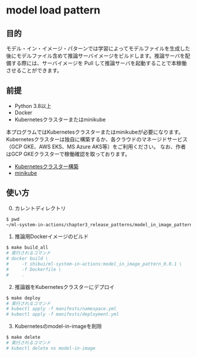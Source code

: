 # model load pattern

## 目的

モデル・イン・イメージ・パターンでは学習によってモデルファイルを生成した後にモデルファイル含めて推論サーバイメージをビルドします。推論サーバを配備する際には、サーバイメージを Pull して推論サーバを起動することで本稼働させることができます。

## 前提

- Python 3.8以上
- Docker
- Kubernetesクラスターまたはminikube

本プログラムではKubernetesクラスターまたはminikubeが必要になります。
Kubernetesクラスターは独自に構築するか、各クラウドのマネージドサービス（GCP GKE、AWS EKS、MS Azure AKS等）をご利用ください。
なお、作者はGCP GKEクラスターで稼働確認を取っております。

- [Kubernetesクラスター構築](https://kubernetes.io/ja/docs/setup/)
- [minikube](https://kubernetes.io/ja/docs/setup/learning-environment/minikube/)

## 使い方

0. カレントディレクトリ

```sh
$ pwd
~/ml-system-in-actions/chapter3_release_patterns/model_in_image_pattern
```

1. 推論用Dockerイメージのビルド
   
```sh
$ make build_all
# 実行されるコマンド
# docker build \
#     -t shibui/ml-system-in-actions:model_in_image_pattern_0.0.1 \
#     -f Dockerfile \
#     .
```

2. 推論器をKubernetesクラスターにデプロイ

```sh
$ make deploy
# 実行されるコマンド
# kubectl apply -f manifests/namespace.yml
# kubectl apply -f manifests/deployment.yml
```

3. Kubernetesのmodel-in-imageを削除

```sh
$ make delete
# 実行されるコマンド
# kubectl delete ns model-in-image
```
